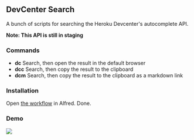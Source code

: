 ## DevCenter Search

A bunch of scripts for searching the Heroku Devcenter's autocomplete API.

**Note:  This API is still in staging**

### Commands

* **dc** Search, then open the result in the default browser
* **dcc** Search, then copy the result to the clipboard
* **dcm** Search, then copy the result to the clipboard as a markdown link

### Installation

Open [the
workflow](https://github.com/neilmiddleton/alfred-devcenter-search/raw/master/Heroku%20DevCenter%20Search.alfredworkflow) in Alfred. Done.
### Demo

[![](http://cl.ly/image/263c2c012P1O/content)](http://www.youtube.com/watch?v=d1gjgGTwwQA)
